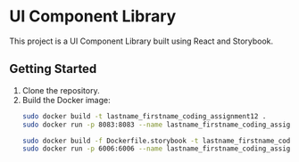 # UI Component Library

This project is a UI Component Library built using React and Storybook.

## Getting Started

1. Clone the repository.
2. Build the Docker image:
   ```bash
   sudo docker build -t lastname_firstname_coding_assignment12 .
   sudo docker run -p 8083:8083 --name lastname_firstname_coding_assignment12 lastname_firstname_coding_assignment12

   sudo docker build -f Dockerfile.storybook -t lastname_firstname_coding_assignment12_storybook .
   sudo docker run -p 6006:6006 --name lastname_firstname_coding_assignment12_storybook lastname_firstname_coding_assignment12_storybook